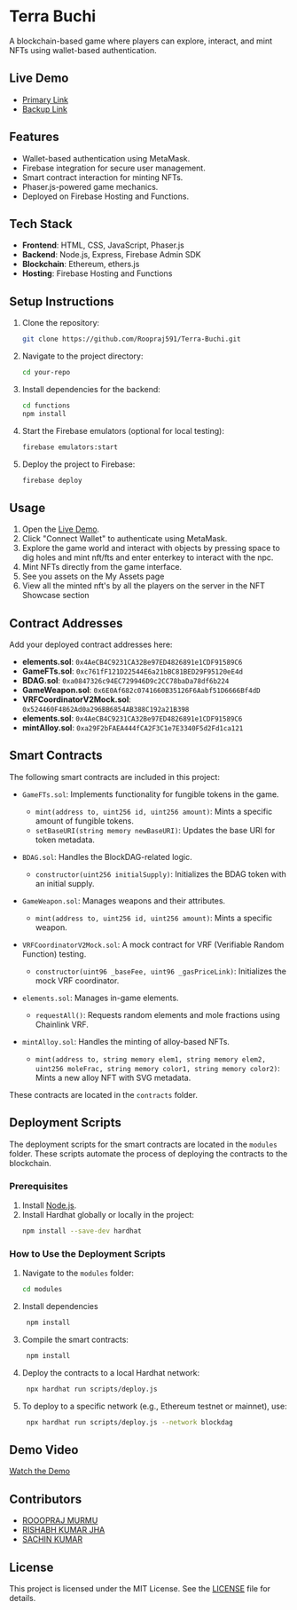 # Terra Buchi
A blockchain-based game where players can explore, interact, and mint NFTs using wallet-based authentication.

## Live Demo
- [Primary Link](https://terrabuchi.web.app)
- [Backup Link](https://terrabuchi.firebaseapp.com/)

## Features
- Wallet-based authentication using MetaMask.
- Firebase integration for secure user management.
- Smart contract interaction for minting NFTs.
- Phaser.js-powered game mechanics.
- Deployed on Firebase Hosting and Functions.

## Tech Stack
- **Frontend**: HTML, CSS, JavaScript, Phaser.js
- **Backend**: Node.js, Express, Firebase Admin SDK
- **Blockchain**: Ethereum, ethers.js
- **Hosting**: Firebase Hosting and Functions

## Setup Instructions
1. Clone the repository:
   ```bash
   git clone https://github.com/Roopraj591/Terra-Buchi.git
   ```
2. Navigate to the project directory:
   ```bash
   cd your-repo
   ```
3. Install dependencies for the backend:
   ```bash
   cd functions
   npm install
   ```
4. Start the Firebase emulators (optional for local testing):
   ```bash
   firebase emulators:start
   ```
5. Deploy the project to Firebase:
   ```bash
   firebase deploy
   ```

## Usage
1. Open the [Live Demo](https://terrabuchi.web.app).
2. Click "Connect Wallet" to authenticate using MetaMask.
3. Explore the game world and interact with objects by pressing space to dig holes and mint nft/fts and enter enterkey to interact with the npc.
4. Mint NFTs directly from the game interface.
5. See you assets on the My Assets page
6. View all the minted nft's by all the players on the server in the NFT Showcase section

## Contract Addresses

Add your deployed contract addresses here:


- **elements.sol**: `0x4AeCB4C9231CA32Be97ED4826891e1CDF91589C6`
- **GameFTs.sol**: `0xc761fF121D22544E6a21bBC81BED29F95120eE4d`
- **BDAG.sol**: `0xa0847326c94EC729946D9c2CC78baDa78df6b224`
- **GameWeapon.sol**: `0x6E0Af682c0741660B35126F6Aabf51D6666Bf4dD`
- **VRFCoordinatorV2Mock.sol**: `0x524460F4862Ad0a296BB6854AB388C192a21B398`
- **elements.sol**: `0x4AeCB4C9231CA32Be97ED4826891e1CDF91589C6`
- **mintAlloy.sol**: `0xa29F2bFAEA444fCA2F3C1e7E3340F5d2Fd1ca121`


## Smart Contracts

The following smart contracts are included in this project:

- `GameFTs.sol`: Implements functionality for fungible tokens in the game.
  - `mint(address to, uint256 id, uint256 amount)`: Mints a specific amount of fungible tokens.
  - `setBaseURI(string memory newBaseURI)`: Updates the base URI for token metadata.

- `BDAG.sol`: Handles the BlockDAG-related logic.
  - `constructor(uint256 initialSupply)`: Initializes the BDAG token with an initial supply.

- `GameWeapon.sol`: Manages weapons and their attributes.
  - `mint(address to, uint256 id, uint256 amount)`: Mints a specific weapon.

- `VRFCoordinatorV2Mock.sol`: A mock contract for VRF (Verifiable Random Function) testing.
  - `constructor(uint96 _baseFee, uint96 _gasPriceLink)`: Initializes the mock VRF coordinator.

- `elements.sol`: Manages in-game elements.
  - `requestAll()`: Requests random elements and mole fractions using Chainlink VRF.

- `mintAlloy.sol`: Handles the minting of alloy-based NFTs.
  - `mint(address to, string memory elem1, string memory elem2, uint256 moleFrac, string memory color1, string memory color2)`: Mints a new alloy NFT with SVG metadata.

These contracts are located in the `contracts` folder.

## Deployment Scripts

The deployment scripts for the smart contracts are located in the `modules` folder. These scripts automate the process of deploying the contracts to the blockchain.

### Prerequisites
1. Install [Node.js](https://nodejs.org/).
2. Install Hardhat globally or locally in the project:
   ```bash
   npm install --save-dev hardhat

### How to Use the Deployment Scripts
1. Navigate to the `modules` folder:
   ```bash
   cd modules

2. Install dependencies 
   ```bash
    npm install

3. Compile the smart contracts:
   ```bash
    npm install

4. Deploy the contracts to a local Hardhat network:
   ```bash
    npx hardhat run scripts/deploy.js

5. To deploy to a specific network (e.g., Ethereum testnet or mainnet), use:
   ```bash
    npx hardhat run scripts/deploy.js --network blockdag

## Demo Video
[Watch the Demo](https://youtu.be/oSYh54pezxc)

## Contributors
- [ROOOPRAJ MURMU](https://github.com/Roopraj591)
- [RISHABH KUMAR JHA](https://github.com/Rishabh24-dsa)
- [SACHIN KUMAR](https://github.com/SKumar9696)

## License
This project is licensed under the MIT License. See the [LICENSE](./LICENSE) file for details.

